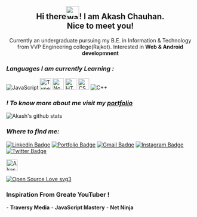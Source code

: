 <h2 align="center">Hi there<img alt="wave" src="https://emojis.slackmojis.com/emojis/images/1588177020/8809/wave_hello.gif?1588177020" width="35">! I am Akash Chauhan.<br> Nice to meet you!</h2>


<p align="center">Currently an undergraduate pursuing my B.E. in Information & Technology from VVP Engineering college(Rajkot). Interested in <b>Web & Android developmnent </b></p>

 *<h3>Languages I am currently Learning :</h3>*

![JavaScript](https://img.shields.io/badge/JavaScript-323330?style=for-the-badge&logo=javascript&logoColor=F7DF1E) 
 <img alt="Typescript" src="https://img.shields.io/badge/typescript%20-%23007ACC.svg?&style=for-the-badge&logo=typescript&logoColor=white" height="30"> <img alt="Nodejs" src="https://img.shields.io/badge/-Node-brightgreen?style=for-the-badge&logo=Node.js&logoColor=white" height="30"> <img alt="HTML5" src="https://img.shields.io/badge/html5%20-%23E34F26.svg?&style=for-the-badge&logo=html5&logoColor=white" height="30"> <img alt="CSS3" src="https://img.shields.io/badge/css3%20-%231572B6.svg?&style=for-the-badge&logo=css3&logoColor=white" height="30"> <img alt="C++" src="https://img.shields.io/badge/c++%20-%2300599C.svg?&style=for-the-badge&logo=c%2B%2B&ogoColor=white"> 

### *! To know more about me visit my [portfolio](https://akashchauhan.netlify.app/)*

 ![Akash's github stats](https://github-readme-stats.vercel.app/api?username=Akash52&show_icons=true&theme=highcontrast)

*<h3>Where to find me:</h3>*
[![Linkedin Badge](https://img.shields.io/badge/-AkashChauhan-blue?style=flat&logo=Linkedin&logoColor=white&link=https://www.linkedin.com/in/akash-chauhan-3616321a4/)](https://www.linkedin.com/in/akash-chauhan-3616321a4/)
[![Portfolio Badge](https://img.shields.io/badge/-AkashChauhan-000000?style=flat&labelColor=000000&logo=Medium&link=https://medium.com/@19it197)](https://medium.com/@19it197)
[![Gmail Badge](https://img.shields.io/badge/-akashchauhan-c14438?style=flat&logo=Gmail&logoColor=white&link=mailto:ac8572611@gmail.com)](mailto:ac8572611@gmail.com)
[![Instagram Badge](https://img.shields.io/badge/-AkashChauhan-orange?style=flat&logo=instagram&logoColor=white&link=https://www.instagram.com/coding.7.7.7)](https://www.instagram.com/coding.7.7.7)
[![Twitter Badge](https://img.shields.io/badge/-AkashChauhan-blue?style=flat&logo=twitter&logoColor=white&link=https://twitter.com/ac8572611)](https://twitter.com/ac8572611)
 
 <a href="https://dev.to/akash52">
  <img src="https://d2fltix0v2e0sb.cloudfront.net/dev-badge.svg" alt="Akash Chauhan's DEV Profile" height="30" width="30">
</a>


 [![Open Source Love svg3](https://badges.frapsoft.com/os/v3/open-source.svg?v=103)](https://github.com/ellerbrock/open-source-badges/)
 
 
 <h3>Inspiration From Greate YouTuber ! </h3>
 - <b>Traversy Media</b>
- <b>JavaScript Mastery</b>
- <b>Net Ninja</b>



      


